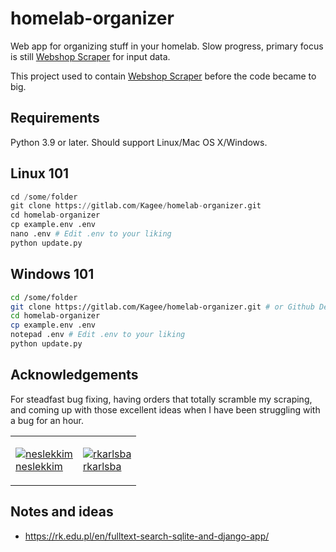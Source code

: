 # homelab-organizer
Web app for organizing stuff in your homelab. Slow progress, primary focus is still [Webshop Scraper](https://gitlab.com/Kagee/webshop-order-scraper) for input data.

This project used to contain [Webshop Scraper](https://gitlab.com/Kagee/webshop-order-scraper) before the code became to big.

## Requirements

Python 3.9 or later. Should support  Linux/Mac OS X/Windows.

## Linux 101
````python
cd /some/folder
git clone https://gitlab.com/Kagee/homelab-organizer.git
cd homelab-organizer
cp example.env .env
nano .env # Edit .env to your liking
python update.py
````

## Windows 101
````bash
cd /some/folder
git clone https://gitlab.com/Kagee/homelab-organizer.git # or Github Desktop/other
cd homelab-organizer
cp example.env .env
notepad .env # Edit .env to your liking
python update.py
````

## Acknowledgements

For steadfast bug fixing, having orders that totally scramble my scraping, and coming up with those excellent ideas when I have been struggling with a bug for an hour.
<table>
<tr><td>

[![neslekkim](https://github.com/neslekkim.png/?size=50)  
neslekkim](https://github.com/neslekkim)
</td>
<td>

[![rkarlsba](https://github.com/rkarlsba.png/?size=50)  
rkarlsba](https://github.com/rkarlsba)
</td></tr>
</table>

## Notes and ideas
* <https://rk.edu.pl/en/fulltext-search-sqlite-and-django-app/>
